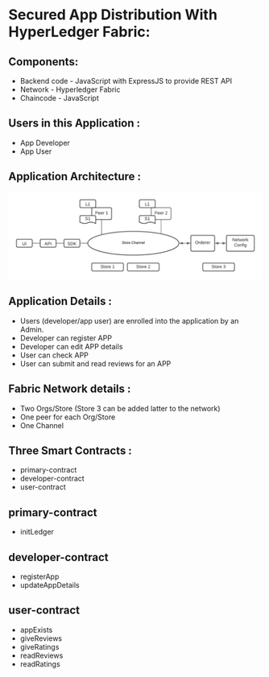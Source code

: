 # Secured App Distribution With HyperLedger Fabric:


## Components:
	
* Backend code - JavaScript with ExpressJS to provide REST API
* Network - Hyperledger Fabric
* Chaincode - JavaScript

## Users in this Application :

* App Developer
* App User

## Application Architecture :

![](architecture.png)

## Application Details :

* Users (developer/app user) are enrolled into the application by an Admin.
* Developer can register APP
* Developer can edit APP details
* User can check APP
* User can submit and read reviews for an APP 

## Fabric Network details :

* Two Orgs/Store (Store 3 can be added latter to the network)
* One peer for each Org/Store
* One Channel 

## Three Smart Contracts :

* primary-contract 
* developer-contract
* user-contract

## primary-contract

* initLedger 

## developer-contract

* registerApp
* updateAppDetails

## user-contract

* appExists
* giveReviews
* giveRatings
* readReviews
* readRatings